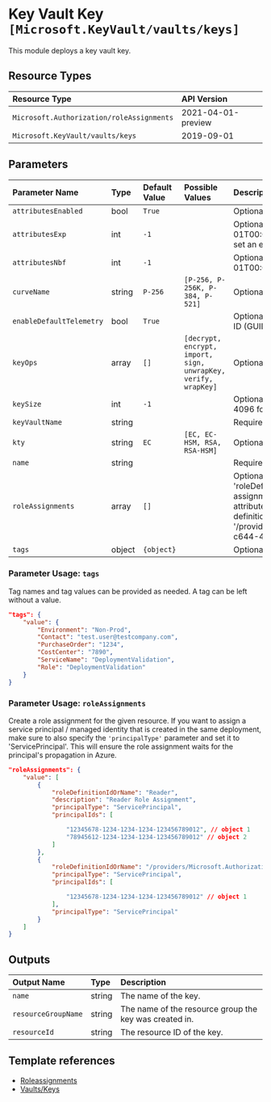 # Key Vault Key `[Microsoft.KeyVault/vaults/keys]`

This module deploys a key vault key.

## Resource Types

| Resource Type | API Version |
| :-- | :-- |
| `Microsoft.Authorization/roleAssignments` | 2021-04-01-preview |
| `Microsoft.KeyVault/vaults/keys` | 2019-09-01 |

## Parameters

| Parameter Name | Type | Default Value | Possible Values | Description |
| :-- | :-- | :-- | :-- | :-- |
| `attributesEnabled` | bool | `True` |  | Optional. Determines whether the object is enabled. |
| `attributesExp` | int | `-1` |  | Optional. Expiry date in seconds since 1970-01-01T00:00:00Z. For security reasons, it is recommended to set an expiration date whenever possible. |
| `attributesNbf` | int | `-1` |  | Optional. Not before date in seconds since 1970-01-01T00:00:00Z. |
| `curveName` | string | `P-256` | `[P-256, P-256K, P-384, P-521]` | Optional. The elliptic curve name. |
| `enableDefaultTelemetry` | bool | `True` |  | Optional. Enable telemetry via the Customer Usage Attribution ID (GUID). |
| `keyOps` | array | `[]` | `[decrypt, encrypt, import, sign, unwrapKey, verify, wrapKey]` | Optional. Array of JsonWebKeyOperation |
| `keySize` | int | `-1` |  | Optional. The key size in bits. For example: 2048, 3072, or 4096 for RSA. |
| `keyVaultName` | string |  |  | Required. The name of the key vault |
| `kty` | string | `EC` | `[EC, EC-HSM, RSA, RSA-HSM]` | Optional. The type of the key. |
| `name` | string |  |  | Required. The name of the key |
| `roleAssignments` | array | `[]` |  | Optional. Array of role assignment objects that contain the 'roleDefinitionIdOrName' and 'principalId' to define RBAC role assignments on this resource. In the roleDefinitionIdOrName attribute, you can provide either the display name of the role definition, or its fully qualified ID in the following format: '/providers/Microsoft.Authorization/roleDefinitions/c2f4ef07-c644-48eb-af81-4b1b4947fb11' |
| `tags` | object | `{object}` |  | Optional. Resource tags. |

### Parameter Usage: `tags`

Tag names and tag values can be provided as needed. A tag can be left without a value.

```json
"tags": {
    "value": {
        "Environment": "Non-Prod",
        "Contact": "test.user@testcompany.com",
        "PurchaseOrder": "1234",
        "CostCenter": "7890",
        "ServiceName": "DeploymentValidation",
        "Role": "DeploymentValidation"
    }
}
```

### Parameter Usage: `roleAssignments`

Create a role assignment for the given resource. If you want to assign a service principal / managed identity that is created in the same deployment, make sure to also specify the `'principalType'` parameter and set it to 'ServicePrincipal'. This will ensure the role assignment waits for the principal's propagation in Azure.

```json
"roleAssignments": {
    "value": [
        {
            "roleDefinitionIdOrName": "Reader",
            "description": "Reader Role Assignment",
            "principalType": "ServicePrincipal",
            "principalIds": [

                "12345678-1234-1234-1234-123456789012", // object 1
                "78945612-1234-1234-1234-123456789012" // object 2
            ]
        },
        {
            "roleDefinitionIdOrName": "/providers/Microsoft.Authorization/roleDefinitions/c2f4ef07-c644-48eb-af81-4b1b4947fb11",
            "principalType": "ServicePrincipal",
            "principalIds": [

                "12345678-1234-1234-1234-123456789012" // object 1
            ],
            "principalType": "ServicePrincipal"
        }
    ]
}
```

## Outputs

| Output Name | Type | Description |
| :-- | :-- | :-- |
| `name` | string | The name of the key. |
| `resourceGroupName` | string | The name of the resource group the key was created in. |
| `resourceId` | string | The resource ID of the key. |

## Template references

- [Roleassignments](https://docs.microsoft.com/en-us/azure/templates/Microsoft.Authorization/roleAssignments)
- [Vaults/Keys](https://docs.microsoft.com/en-us/azure/templates/Microsoft.KeyVault/2019-09-01/vaults/keys)
